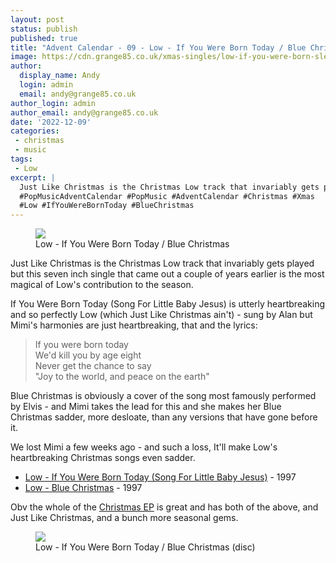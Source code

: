 ```yaml
---
layout: post
status: publish
published: true
title: "Advent Calendar - 09 - Low - If You Were Born Today / Blue Christmas"
image: https://cdn.grange85.co.uk/xmas-singles/low-if-you-were-born-sleeve.jpg
author:
  display_name: Andy
  login: admin
  email: andy@grange85.co.uk
author_login: admin
author_email: andy@grange85.co.uk
date: '2022-12-09'
categories:
 - christmas
 - music
tags:
 - Low
excerpt: |
  Just Like Christmas is the Christmas Low track that invariably gets played but this seven inch single that came out a couple of years earlier is the most magical of Low's contribution to the season...
  #PopMusicAdventCalendar #PopMusic #AdventCalendar #Christmas #Xmas
  #Low #IfYouWereBornToday #BlueChristmas
---
```

<figure class="aligncenter"><img src="https://cdn.grange85.co.uk/xmas-singles/low-if-you-were-born-sleeve.jpg" class="img-responsive" /><figcaption>Low - If You Were Born Today / Blue Christmas</figcaption></figure>

Just Like Christmas is the Christmas Low track that invariably gets played but this seven inch single that came out a couple of years earlier is the most magical of Low's contribution to the season.

If You Were Born Today (Song For Little Baby Jesus) is utterly heartbreaking and so perfectly Low (which Just Like Christmas ain't) - sung by Alan but Mimi's harmonies are just heartbreaking, that and the lyrics:

> If you were born today  
> We'd kill you by age eight  
> Never get the chance to say  
> "Joy to the world, and peace on the earth"

Blue Christmas is obviously a cover of the song most famously performed by Elvis - and Mimi takes the lead for this and she makes her Blue Christmas sadder, more desloate, than any versions that have gone before it.

We lost Mimi a few weeks ago - and such a loss, It'll make Low's heartbreaking Christmas songs even sadder.

 - [Low - If You Were Born Today (Song For Little Baby Jesus)](https://www.youtube.com/watch?v=0WkNP-LQvBw) - 1997
 - [Low - Blue Christmas](https://www.youtube.com/watch?v=_bCge-JzkWU) - 1997

Obv the whole of the [Christmas EP](https://lowtheband.bandcamp.com/album/christmas) is great and has both of the above, and Just Like Christmas, and a bunch more seasonal gems.
<figure class="aligncenter"><img src="https://cdn.grange85.co.uk/xmas-singles/low-if-you-were-born-disc.jpg" class="img-responsive" /><figcaption>Low - If You Were Born Today / Blue Christmas (disc)</figcaption></figure>
